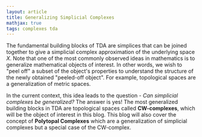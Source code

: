 ```yaml
---
layout: article
title: Generalizing Simplicial Complexes
mathjax: true
tags: complexes tda
---
```


The fundamental building blocks of TDA are simplices that can be joined together to give a simplicial complex approximation of the underlying space $X$. Note that one of the most commonly observed ideas in mathematics is to generalize mathematical objects of interest. In other words, we wish to "peel off" a subset of the object's properties to understand the structure of the newly obtained "peeled-off object". For example, topological spaces are a generalization of metric spaces. 

In the current context, this idea leads to the question - *Can simplicial complexes be generalized?* The answer is yes! The most generalized building blocks in TDA are topological spaces called **CW-complexes**, which will be the object of interest in this blog. This blog will also cover the concept of **Polytopal Complexes** which are a generalization of simplicial complexes but a special case of the CW-complex.
